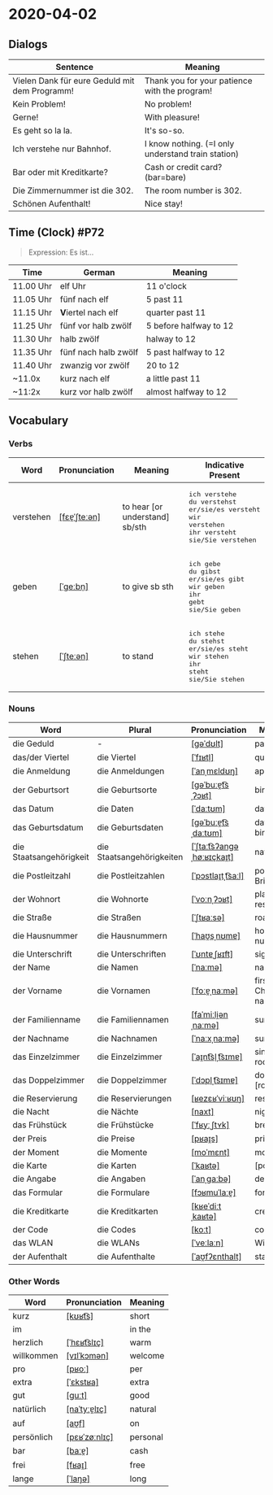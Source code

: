 # 2020-04-02

## Dialogs

| Sentence                                      | Meaning                                            |
| --------------------------------------------- | -------------------------------------------------- |
| Vielen Dank für eure Geduld mit dem Programm! | Thank you for your patience with the program!      |
| Kein Problem!                                 | No problem!                                        |
| Gerne!                                        | With pleasure!                                     |
| Es geht so la la.                             | It's so-so.                                        |
| Ich verstehe nur Bahnhof.                     | I know nothing. (=I only understand train station) |
| Bar oder mit Kreditkarte?                     | Cash or credit card? (bar=bare)                    |
| Die Zimmernummer ist die 302.                 | The room number is 302.                            |
| Schönen Aufenthalt!                           | Nice stay!                                         |

## Time (Clock) #P72

> Expression: Es ist...

| Time      | German               | Meaning                |
| --------- | -------------------- | ---------------------- |
| 11.00 Uhr | elf Uhr              | 11 o'clock             |
| 11.05 Uhr | fünf nach elf        | 5 past 11              |
| 11.15 Uhr | **V**iertel nach elf | quarter past 11        |
| 11.25 Uhr | fünf vor halb zwölf  | 5 before halfway to 12 |
| 11.30 Uhr | halb zwölf           | halway to 12           |
| 11.35 Uhr | fünf nach halb zwölf | 5 past halfway to 12   |
| 11.40 Uhr | zwanzig vor zwölf    | 20 to 12               |
| ~11.0x    | kurz nach elf        | a little past 11       |
| ~11:2x    | kurz vor halb zwölf  | almost halfway to 12   |

## Vocabulary

### Verbs

| Word      | Pronunciation | Meaning | Indicative Present |
| --------- | ------------- | ------- | ------------------ |
|verstehen|[[fɛɐ̯ˈʃteːən]](https://cdn.duden.de/_media_/audio/ID4115826_486064688.mp3)|to hear  [or understand]  sb/sth|<pre>ich       verstehe<br>du        verstehst<br>er/sie/es versteht<br>wir       verstehen<br>ihr       versteht<br>sie/Sie   verstehen</pre>|
|geben|[[ˈɡeːbn̩]](https://cdn.duden.de/_media_/audio/ID4108563_344517469.mp3)|to give sb sth|<pre>ich       gebe<br>du        gibst<br>er/sie/es gibt<br>wir       geben<br>ihr       gebt<br>sie/Sie   geben</pre>|
|stehen|[[ˈʃteːən]](https://cdn.duden.de/_media_/audio/ID4113605_140819530.mp3)|to stand|<pre>ich       stehe<br>du        stehst<br>er/sie/es steht<br>wir       stehen<br>ihr       steht<br>sie/Sie   stehen</pre>|

### Nouns

| Word                    | Plural | Pronunciation | Meaning |
| ----------------------- | ------ | ------------- | ------- |
|die Geduld|-|[[ɡəˈdʊlt]](https://cdn.duden.de/_media_/audio/ID4113018_45170908.mp3)|patience|
|das/der Viertel|die Viertel|[[ˈfɪʁtl̩]](https://cdn.duden.de/_media_/audio/ID4128558_159949879.mp3)|quarter|
|die Anmeldung|die Anmeldungen|[[ˈanˌmɛldʊŋ]](https://cdn.duden.de/_media_/audio/ID4113555_27668241.mp3)|application|
|der Geburtsort|die Geburtsorte|[[ɡəˈbuːɐ̯t͡sˌʔɔʁt]](https://cdn.duden.de/_media_/audio/ID4112440_101816189.mp3)|birthplace|
|das Datum|die Daten|[[ˈdaːtʊm]](https://cdn.duden.de/_media_/audio/ID4112014_99071742.mp3)|date|
|das Geburtsdatum|die Geburtsdaten|[[ɡəˈbuːɐ̯t͡sˌdaːtʊm]](https://cdn.duden.de/_media_/audio/ID4172435_203576971.mp3)|date of birth|
|die Staatsangehörigkeit|die Staatsangehörigkeiten|[[ˈʃtaːt͡sʔanɡəˌhøːʁɪçkaɪ̯t]](https://cdn.duden.de/_media_/audio/ID4121066_40957549.mp3)|nationality|
|die Postleitzahl|die Postleitzahlen|[[ˈpɔstlaɪ̯tˌt͡saːl]](https://cdn.duden.de/_media_/audio/ID4115085_81240710.mp3)|postcode Brit|
|der Wohnort|die Wohnorte|[[ˈvoːnˌʔɔʁt]](https://cdn.duden.de/_media_/audio/ID4111786_173558869.mp3)|place of residence|
|die Straße|die Straßen|[[ˈʃtʁaːsə]](https://cdn.duden.de/_media_/audio/ID4120277_502978504.mp3)|road|
|die Hausnummer|die Hausnummern|[[ˈhaʊ̯sˌnʊmɐ]](https://cdn.duden.de/_media_/audio/ID4113100_520317924.mp3)|house number|
|die Unterschrift|die Unterschriften|[[ˈʊntɐˌʃʁɪft]](https://cdn.duden.de/_media_/audio/ID4116624_57146648.mp3)|signature|
|der Name|die Namen|[[ˈnaːmə]](https://cdn.duden.de/_media_/audio/ID4118331_466014235.mp3)|name|
|der Vorname|die Vornamen|[[ˈfoːɐ̯ˌnaːmə]](https://cdn.duden.de/_media_/audio/ID4112232_255642562.mp3)|first  [or Christian]  name|
|der Familienname|die Familiennamen|[[faˈmiːli̯ənˌnaːmə]](https://cdn.duden.de/_media_/audio/ID4157442_169460851.mp3)|surname|
|der Nachname|die Nachnamen|[[ˈnaːxˌnaːmə]](https://cdn.duden.de/_media_/audio/ID4520799_280793115.mp3)|surname|
|das Einzelzimmer|die Einzelzimmer|[[ˈaɪ̯nt͡sl̩ˌt͡sɪmɐ]](https://cdn.duden.de/_media_/audio/ID4139259_193432162.mp3)|single room|
|das Doppelzimmer|die Doppelzimmer|[[ˈdɔpl̩ˌt͡sɪmɐ]](https://cdn.duden.de/_media_/audio/ID4137063_496629944.mp3)|double [room]|
|die Reservierung|die Reservierungen|[[ʁezɛʁˈviːʁʊŋ]](https://upload.wikimedia.org/wikipedia/commons/e/e3/De-Reservierung.ogg)|reservation|
|die Nacht|die Nächte|[[naxt]](https://cdn.duden.de/_media_/audio/ID4111187_255453215.mp3)|night|
|das Frühstück|die Frühstücke|[[ˈfʁyːˌʃtʏk]](https://cdn.duden.de/_media_/audio/ID4116331_351937188.mp3)|breakfast|
|der Preis|die Preise|[[pʁaɪ̯s]](https://cdn.duden.de/_media_/audio/ID4116185_241848769.mp3)|price of|
|der Moment|die Momente|[[moˈmɛnt]](https://cdn.duden.de/_media_/audio/ID4111108_235792794.mp3)|moment|
|die Karte|die Karten|[[ˈkaʁtə]](https://cdn.duden.de/_media_/audio/ID4109815_64119280.mp3)|[post]card|
|die Angabe|die Angaben|[[ˈanˌɡaːbə]](https://cdn.duden.de/_media_/audio/ID4131003_90534564.mp3)|details pl|
|das Formular|die Formulare|[[fɔʁmuˈlaːɐ̯]](https://cdn.duden.de/_media_/audio/ID4114412_154015778.mp3)|form|
|die Kreditkarte|die Kreditkarten|[[kʁeˈdiːtˌkaʁtə]](https://cdn.duden.de/_media_/audio/ID4114315_165974818.mp3)|credit card|
|der Code|die Codes|[[koːt]](https://cdn.duden.de/_media_/audio/ID4135066_363576398.mp3)|code|
|das WLAN|die WLANs|[[ˈveːlaːn]](https://cdn.duden.de/_media_/audio/ID6287609_252735210.mp3)|Wi-Fi®|
|der Aufenthalt|die Aufenthalte|[[ˈaʊ̯fʔɛnthalt]](https://cdn.duden.de/_media_/audio/ID4115323_535929776.mp3)|stay|

### Other Words

| Word       | Pronunciation | Meaning |
| ---------- | ------------- | ------- |
|kurz|[[kʊʁt͡s]](https://cdn.duden.de/_media_/audio/ID4108944_471502672.mp3)|short|
|im||in the|
|herzlich|[[ˈhɛʁt͡slɪç]](https://cdn.duden.de/_media_/audio/ID4114742_511487165.mp3)|warm|
|willkommen|[[vɪlˈkɔmən]](https://cdn.duden.de/_media_/audio/ID4121412_227805791.mp3)|welcome|
|pro|[[pʁoː]](https://cdn.duden.de/_media_/audio/ID4131089_456381206.mp3)|per|
|extra|[[ˈɛkstʁa]](https://cdn.duden.de/_media_/audio/ID4128519_476887958.mp3)|extra|
|gut|[[ɡuːt]](https://cdn.duden.de/_media_/audio/ID4115829_268695196.mp3)|good|
|natürlich|[[naˈtyːɐ̯lɪç]](https://cdn.duden.de/_media_/audio/ID4173813_459067020.mp3)|natural|
|auf|[[aʊ̯f]](https://cdn.duden.de/_media_/audio/ID4131669_69900760.mp3)|on|
|persönlich|[[pɛʁˈzøːnlɪç]](https://cdn.duden.de/_media_/audio/ID4111227_251866994.mp3)|personal|
|bar|[[baːɐ̯]](https://cdn.duden.de/_media_/audio/ID4110488_152372207.mp3)|cash|
|frei|[[fʁaɪ̯]](https://cdn.duden.de/_media_/audio/ID4109969_36863432.mp3)|free|
|lange|[[ˈlaŋə]](https://cdn.duden.de/_media_/audio/ID4119820_480362967.mp3)|long|


